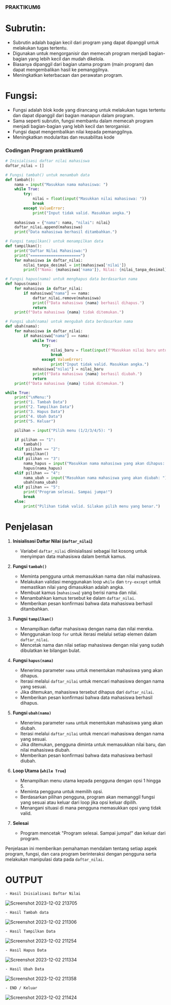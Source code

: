 ### PRAKTIKUM6
# Subrutin:
- Subrutin adalah bagian kecil dari program yang dapat dipanggil untuk melakukan tugas tertentu.
- Digunakan untuk mengorganisir dan memecah program menjadi bagian-bagian yang lebih kecil dan mudah dikelola.
- Biasanya dipanggil dari bagian utama program (main program) dan dapat mengembalikan hasil ke pemanggilnya.
- Meningkatkan keterbacaan dan perawatan program.
# Fungsi:
- Fungsi adalah blok kode yang dirancang untuk melakukan tugas tertentu dan dapat dipanggil dari bagian manapun dalam program.
- Sama seperti subrutin, fungsi membantu dalam memecah program menjadi bagian-bagian yang lebih kecil dan terorganisir.
- Fungsi dapat mengembalikan nilai kepada pemanggilnya.
- Meningkatkan modularitas dan reusabilitas kode

### Codingan Program praktikum6
``` py
# Inisialisasi daftar nilai mahasiswa
daftar_nilai = []

# Fungsi tambah() untuk menambah data
def tambah():
    nama = input("Masukkan nama mahasiswa: ")
    while True:
        try:
            nilai = float(input("Masukkan nilai mahasiswa: "))
            break
        except ValueError:
            print("Input tidak valid. Masukkan angka.")
    
    mahasiswa = {"nama": nama, "nilai": nilai}
    daftar_nilai.append(mahasiswa)
    print("Data mahasiswa berhasil ditambahkan.")

# Fungsi tampilkan() untuk menampilkan data
def tampilkan():
    print("Daftar Nilai Mahasiswa:")
    print("======================")
    for mahasiswa in daftar_nilai:
        nilai_tanpa_desimal = int(mahasiswa['nilai'])
        print(f"Nama: {mahasiswa['nama']}, Nilai: {nilai_tanpa_desimal}")

# Fungsi hapus(nama) untuk menghapus data berdasarkan nama
def hapus(nama):
    for mahasiswa in daftar_nilai:
        if mahasiswa["nama"] == nama:
            daftar_nilai.remove(mahasiswa)
            print(f"Data mahasiswa {nama} berhasil dihapus.")
            return
    print(f"Data mahasiswa {nama} tidak ditemukan.")

# Fungsi ubah(nama) untuk mengubah data berdasarkan nama
def ubah(nama):
    for mahasiswa in daftar_nilai:
        if mahasiswa["nama"] == nama:
            while True:
                try:
                    nilai_baru = float(input(f"Masukkan nilai baru untuk {nama}: "))
                    break
                except ValueError:
                    print("Input tidak valid. Masukkan angka.")
            mahasiswa["nilai"] = nilai_baru
            print(f"Data mahasiswa {nama} berhasil diubah.")
            return
    print(f"Data mahasiswa {nama} tidak ditemukan.")

while True:
    print("\nMenu:")
    print("1. Tambah Data")
    print("2. Tampilkan Data")
    print("3. Hapus Data")
    print("4. Ubah Data")
    print("5. Keluar")

    pilihan = input("Pilih menu (1/2/3/4/5): ")

    if pilihan == "1":
        tambah()
    elif pilihan == "2":
        tampilkan()
    elif pilihan == "3":
        nama_hapus = input("Masukkan nama mahasiswa yang akan dihapus: ")
        hapus(nama_hapus)
    elif pilihan == "4":
        nama_ubah = input("Masukkan nama mahasiswa yang akan diubah: ")
        ubah(nama_ubah)
    elif pilihan == "5":
        print("Program selesai. Sampai jumpa!")
        break
    else:
        print("Pilihan tidak valid. Silakan pilih menu yang benar.")
```
# Penjelasan
1. **Inisialisasi Daftar Nilai (`daftar_nilai`)**
   - Variabel `daftar_nilai` diinisialisasi sebagai list kosong untuk menyimpan data mahasiswa dalam bentuk kamus.

2. **Fungsi `tambah()`**
   - Meminta pengguna untuk memasukkan nama dan nilai mahasiswa.
   - Melakukan validasi menggunakan loop `while` dan `try-except` untuk memastikan nilai yang dimasukkan adalah angka.
   - Membuat kamus (`mahasiswa`) yang berisi nama dan nilai.
   - Menambahkan kamus tersebut ke dalam `daftar_nilai`.
   - Memberikan pesan konfirmasi bahwa data mahasiswa berhasil ditambahkan.

3. **Fungsi `tampilkan()`**
   - Menampilkan daftar mahasiswa dengan nama dan nilai mereka.
   - Menggunakan loop `for` untuk iterasi melalui setiap elemen dalam `daftar_nilai`.
   - Mencetak nama dan nilai setiap mahasiswa dengan nilai yang sudah dibulatkan ke bilangan bulat.

4. **Fungsi `hapus(nama)`**
   - Menerima parameter `nama` untuk menentukan mahasiswa yang akan dihapus.
   - Iterasi melalui `daftar_nilai` untuk mencari mahasiswa dengan nama yang sesuai.
   - Jika ditemukan, mahasiswa tersebut dihapus dari `daftar_nilai`.
   - Memberikan pesan konfirmasi bahwa data mahasiswa berhasil dihapus.

5. **Fungsi `ubah(nama)`**
   - Menerima parameter `nama` untuk menentukan mahasiswa yang akan diubah.
   - Iterasi melalui `daftar_nilai` untuk mencari mahasiswa dengan nama yang sesuai.
   - Jika ditemukan, pengguna diminta untuk memasukkan nilai baru, dan nilai mahasiswa diubah.
   - Memberikan pesan konfirmasi bahwa data mahasiswa berhasil diubah.

6. **Loop Utama (`while True`)**
   - Menampilkan menu utama kepada pengguna dengan opsi 1 hingga 5.
   - Meminta pengguna untuk memilih opsi.
   - Berdasarkan pilihan pengguna, program akan memanggil fungsi yang sesuai atau keluar dari loop jika opsi keluar dipilih.
   - Menangani situasi di mana pengguna memasukkan opsi yang tidak valid.

7. **Selesai**
   - Program mencetak "Program selesai. Sampai jumpa!" dan keluar dari program.

Penjelasan ini memberikan pemahaman mendalam tentang setiap aspek program, fungsi, dan cara program berinteraksi dengan pengguna serta melakukan manipulasi data pada `daftar_nilai`.

# OUTPUT


    - Hasil Inisialisasi Daftar Nilai
![Screenshot 2023-12-02 213705](https://github.com/Pynixz/praktikum6/assets/147568964/afae8fb0-9fc7-414d-b551-3ab21af7ce78)


    - Hasil Tambah data
![Screenshot 2023-12-02 211306](https://github.com/Pynixz/praktikum6/assets/147568964/44022dcb-f923-4efa-b9d1-ab2485b8f3b5)


    - Hasil Tampilkan Data
![Screenshot 2023-12-02 211254](https://github.com/Pynixz/praktikum6/assets/147568964/2f2c0b61-13d5-44c0-adf4-b072670f623a)


    - Hasil Hapus Data
![Screenshot 2023-12-02 211334](https://github.com/Pynixz/praktikum6/assets/147568964/0f0b71c6-c0f2-4317-94a8-539c4540f157)


    - Hasil Ubah Data
![Screenshot 2023-12-02 211358](https://github.com/Pynixz/praktikum6/assets/147568964/f122e561-3859-4619-b4f9-0ac378edd32d)


    - END / Keluar
![Screenshot 2023-12-02 211424](https://github.com/Pynixz/praktikum6/assets/147568964/684794ca-e5de-464c-ae4d-6afa9b7a247a)
